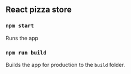 ## React pizza store

### `npm start`

Runs the app 

### `npm run build`

Builds the app for production to the `build` folder.
